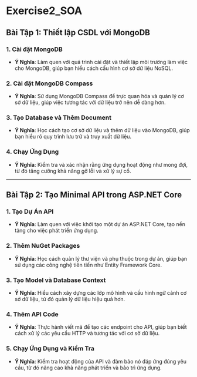 # Exercise2_SOA
## Bài Tập 1: Thiết lập CSDL với MongoDB

### 1. Cài đặt MongoDB
- **Ý Nghĩa**: Làm quen với quá trình cài đặt và thiết lập môi trường làm việc cho MongoDB, giúp bạn hiểu cách cấu hình cơ sở dữ liệu NoSQL.

### 2. Cài đặt MongoDB Compass
- **Ý Nghĩa**: Sử dụng MongoDB Compass để trực quan hóa và quản lý cơ sở dữ liệu, giúp việc tương tác với dữ liệu trở nên dễ dàng hơn.

### 3. Tạo Database và Thêm Document
- **Ý Nghĩa**: Học cách tạo cơ sở dữ liệu và thêm dữ liệu vào MongoDB, giúp bạn hiểu rõ quy trình lưu trữ và truy xuất dữ liệu.

### 4. Chạy Ứng Dụng
- **Ý Nghĩa**: Kiểm tra và xác nhận rằng ứng dụng hoạt động như mong đợi, từ đó tăng cường khả năng gỡ lỗi và xử lý sự cố.

---

## Bài Tập 2: Tạo Minimal API trong ASP.NET Core

### 1. Tạo Dự Án API
- **Ý Nghĩa**: Làm quen với việc khởi tạo một dự án ASP.NET Core, tạo nền tảng cho việc phát triển ứng dụng.

### 2. Thêm NuGet Packages
- **Ý Nghĩa**: Học cách quản lý thư viện và phụ thuộc trong dự án, giúp bạn sử dụng các công nghệ tiên tiến như Entity Framework Core.

### 3. Tạo Model và Database Context
- **Ý Nghĩa**: Hiểu cách xây dựng các lớp mô hình và cấu hình ngữ cảnh cơ sở dữ liệu, từ đó quản lý dữ liệu hiệu quả hơn.

### 4. Thêm API Code
- **Ý Nghĩa**: Thực hành viết mã để tạo các endpoint cho API, giúp bạn biết cách xử lý các yêu cầu HTTP và tương tác với cơ sở dữ liệu.

### 5. Chạy Ứng Dụng và Kiểm Tra
- **Ý Nghĩa**: Kiểm tra hoạt động của API và đảm bảo nó đáp ứng đúng yêu cầu, từ đó nâng cao khả năng phát triển và bảo trì ứng dụng.
